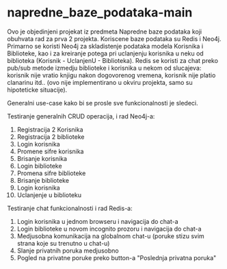 # napredne_baze_podataka-main

Ovo je objedinjeni projekat iz predmeta Napredne baze podataka koji obuhvata rad za prva 2 projekta. Koriscene baze podataka su Redis i Neo4j. Primarno se koristi Neo4j za skladistenje podataka modela Korisnika i Biblioteke, kao i za kreiranje potega pri uclanjenju korisnika u neku od biblioteka (Korisnik - UclanjenU - Biblioteka). Redis se koristi za chat preko pub/sub metode izmedju biblioteke i korisnika u nekom od slucajeva: korisnik nije vratio knjigu nakon dogovorenog vremena, korisnik nije platio clanarinu itd.. (ovo nije implementirano u okviru projekta, samo su hipoteticke situacije).

Generalni use-case kako bi se prosle sve funkcionalnosti je sledeci.

Testiranje generalnih CRUD operacija, i rad Neo4j-a:
1) Registracija 2 Korisnika
2) Registracija 2 biblioteke
3) Login korisnika
4) Promene sifre korisnika
5) Brisanje korisnika
6) Login biblioteke
7) Promena sifre biblioteke
8) Brisanje biblioteke
9) Login korisnika
10) Uclanjenje u biblioteku

Testiranje chat funkcionalnosti i rad Redis-a:
1) Login korisnika u jednom browseru i navigacija do chat-a
2) Login biblioteke u novom incognito prozoru i navigacija do chat-a
3) Medjusobna komunikacija na globalnom chat-u (poruke stizu svim strana koje su trenutno u chat-u)
4) Slanje privatnih poruka medjusobno
5) Pogled na privatne poruke preko button-a "Poslednja privatna poruka"